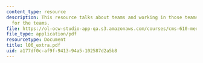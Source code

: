 ```yaml
---
content_type: resource
description: This resource talks about teams and working in those teams, key roles
  for the teams.
file: https://ol-ocw-studio-app-qa.s3.amazonaws.com/courses/cms-610-media-industries-and-systems-spring-2006/a177df0caf9f941394a5102587d2a5b8_l06_extra.pdf
file_type: application/pdf
resourcetype: Document
title: l06_extra.pdf
uid: a177df0c-af9f-9413-94a5-102587d2a5b8
---
```

